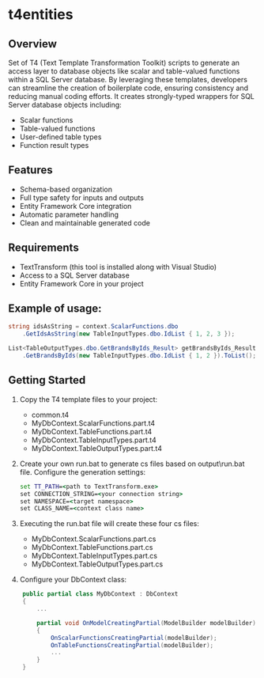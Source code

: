 # t4entities

## Overview

Set of T4 (Text Template Transformation Toolkit) scripts to generate an access layer to database objects like scalar and table-valued functions within a SQL Server database.
By leveraging these templates, developers can streamline the creation of boilerplate code, ensuring consistency and reducing manual coding efforts.
It creates strongly-typed wrappers for SQL Server database objects including:

- Scalar functions
- Table-valued functions 
- User-defined table types
- Function result types

## Features

- Schema-based organization
- Full type safety for inputs and outputs
- Entity Framework Core integration
- Automatic parameter handling
- Clean and maintainable generated code

## Requirements

- TextTransform (this tool is installed along with Visual Studio)
- Access to a SQL Server database
- Entity Framework Core in your project

## Example of usage:
```c#
string idsAsString = context.ScalarFunctions.dbo
    .GetIdsAsString(new TableInputTypes.dbo.IdList { 1, 2, 3 });

List<TableOutputTypes.dbo.GetBrandsByIds_Result> getBrandsByIds_Result = context.TableFunctions.dbo
	.GetBrandsByIds(new TableInputTypes.dbo.IdList { 1, 2 }).ToList();
```

## Getting Started

1. Copy the T4 template files to your project:

    - common.t4
    - MyDbContext.ScalarFunctions.part.t4
    - MyDbContext.TableFunctions.part.t4
    - MyDbContext.TableInputTypes.part.t4
    - MyDbContext.TableOutputTypes.part.t4

2. Create your own run.bat to generate cs files based on output\run.bat file. Configure the generation settings:

    ```bat
    set TT_PATH=<path to TextTransform.exe>
    set CONNECTION_STRING=<your connection string>
    set NAMESPACE=<target namespace>
    set CLASS_NAME=<context class name>
    ```

3. Executing the run.bat file will create these four cs files:

    - MyDbContext.ScalarFunctions.part.cs
    - MyDbContext.TableFunctions.part.cs
    - MyDbContext.TableInputTypes.part.cs
    - MyDbContext.TableOutputTypes.part.cs

4. Configure your DbContext class:
```c#
    public partial class MyDbContext : DbContext
    {
        ...

        partial void OnModelCreatingPartial(ModelBuilder modelBuilder)
        {
            OnScalarFunctionsCreatingPartial(modelBuilder);
            OnTableFunctionsCreatingPartial(modelBuilder);
            ...
        }
    }
```
